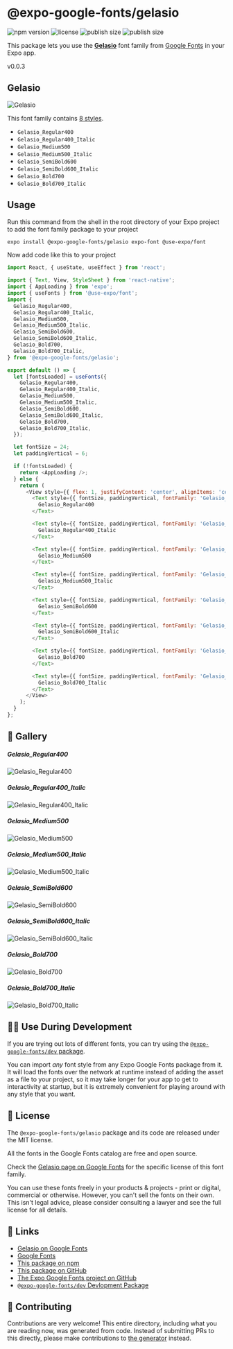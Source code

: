 # @expo-google-fonts/gelasio

![npm version](https://flat.badgen.net/npm/v/@expo-google-fonts/gelasio)
![license](https://flat.badgen.net/github/license/expo/google-fonts)
![publish size](https://flat.badgen.net/packagephobia/install/@expo-google-fonts/gelasio)
![publish size](https://flat.badgen.net/packagephobia/publish/@expo-google-fonts/gelasio)

This package lets you use the [**Gelasio**](https://fonts.google.com/specimen/Gelasio) font family from [Google Fonts](https://fonts.google.com/) in your Expo app.

v0.0.3

## Gelasio

![Gelasio](./font-family.png)

This font family contains [8 styles](#-gallery).

- `Gelasio_Regular400`
- `Gelasio_Regular400_Italic`
- `Gelasio_Medium500`
- `Gelasio_Medium500_Italic`
- `Gelasio_SemiBold600`
- `Gelasio_SemiBold600_Italic`
- `Gelasio_Bold700`
- `Gelasio_Bold700_Italic`

## Usage

Run this command from the shell in the root directory of your Expo project to add the font family package to your project
```sh
expo install @expo-google-fonts/gelasio expo-font @use-expo/font
```

Now add code like this to your project
```js
import React, { useState, useEffect } from 'react';

import { Text, View, StyleSheet } from 'react-native';
import { AppLoading } from 'expo';
import { useFonts } from '@use-expo/font';
import {
  Gelasio_Regular400,
  Gelasio_Regular400_Italic,
  Gelasio_Medium500,
  Gelasio_Medium500_Italic,
  Gelasio_SemiBold600,
  Gelasio_SemiBold600_Italic,
  Gelasio_Bold700,
  Gelasio_Bold700_Italic,
} from '@expo-google-fonts/gelasio';

export default () => {
  let [fontsLoaded] = useFonts({
    Gelasio_Regular400,
    Gelasio_Regular400_Italic,
    Gelasio_Medium500,
    Gelasio_Medium500_Italic,
    Gelasio_SemiBold600,
    Gelasio_SemiBold600_Italic,
    Gelasio_Bold700,
    Gelasio_Bold700_Italic,
  });

  let fontSize = 24;
  let paddingVertical = 6;

  if (!fontsLoaded) {
    return <AppLoading />;
  } else {
    return (
      <View style={{ flex: 1, justifyContent: 'center', alignItems: 'center' }}>
        <Text style={{ fontSize, paddingVertical, fontFamily: 'Gelasio_Regular400' }}>
          Gelasio_Regular400
        </Text>

        <Text style={{ fontSize, paddingVertical, fontFamily: 'Gelasio_Regular400_Italic' }}>
          Gelasio_Regular400_Italic
        </Text>

        <Text style={{ fontSize, paddingVertical, fontFamily: 'Gelasio_Medium500' }}>
          Gelasio_Medium500
        </Text>

        <Text style={{ fontSize, paddingVertical, fontFamily: 'Gelasio_Medium500_Italic' }}>
          Gelasio_Medium500_Italic
        </Text>

        <Text style={{ fontSize, paddingVertical, fontFamily: 'Gelasio_SemiBold600' }}>
          Gelasio_SemiBold600
        </Text>

        <Text style={{ fontSize, paddingVertical, fontFamily: 'Gelasio_SemiBold600_Italic' }}>
          Gelasio_SemiBold600_Italic
        </Text>

        <Text style={{ fontSize, paddingVertical, fontFamily: 'Gelasio_Bold700' }}>
          Gelasio_Bold700
        </Text>

        <Text style={{ fontSize, paddingVertical, fontFamily: 'Gelasio_Bold700_Italic' }}>
          Gelasio_Bold700_Italic
        </Text>
      </View>
    );
  }
};

```

## 🔡 Gallery

##### Gelasio_Regular400
![Gelasio_Regular400](./2c178f975cfe7fd1383143d870be6652cd515bc4ce08487980cc8a24cb7d6658.ttf.png)

##### Gelasio_Regular400_Italic
![Gelasio_Regular400_Italic](./89d39a153c70693460a8dfc8abc227627e98f02a750210cdf30eafeaa3c07eff.ttf.png)

##### Gelasio_Medium500
![Gelasio_Medium500](./065abbe7b6a9053e634e391d0b4b626891e33a25a559b218467c09f92b7cbae7.ttf.png)

##### Gelasio_Medium500_Italic
![Gelasio_Medium500_Italic](./1f797bb1ec2839e88936d4386b44e04912d4d0dd8d71e154e831a3219ef0ccd2.ttf.png)

##### Gelasio_SemiBold600
![Gelasio_SemiBold600](./b65a3501691d4bc3cf001ba7b5ce1b366cf394b48c365a5cdd65d100d824c21b.ttf.png)

##### Gelasio_SemiBold600_Italic
![Gelasio_SemiBold600_Italic](./60cd6e57a0fbd73db6d7c92723083486d34b20aaca29bd13abfcdd63d30a6965.ttf.png)

##### Gelasio_Bold700
![Gelasio_Bold700](./f820053044147cdbb3843e05a662ec45de690ea2b00e3fa9d7b8ef154b1caa0c.ttf.png)

##### Gelasio_Bold700_Italic
![Gelasio_Bold700_Italic](./14cfaa5707e104d5c01401d62d8b27006faa96f78acc2952512962cd9a5059b1.ttf.png)


## 👩‍💻 Use During Development

If you are trying out lots of different fonts, you can try using the [`@expo-google-fonts/dev` package](https://github.com/expo/google-fonts/tree/master/font-packages/dev#readme).

You can import *any* font style from any Expo Google Fonts package from it. It will load the fonts
over the network at runtime instead of adding the asset as a file to your project, so it may take longer
for your app to get to interactivity at startup, but it is extremely convenient
for playing around with any style that you want.

## 📖 License

The `@expo-google-fonts/gelasio` package and its code are released under the MIT license.

All the fonts in the Google Fonts catalog are free and open source.

Check the [Gelasio page on Google Fonts](https://fonts.google.com/specimen/Gelasio) for the specific license of this font family.

You can use these fonts freely in your products & projects - print or digital, commercial or otherwise. However, you can't sell the fonts on their own. This isn't legal advice, please consider consulting a lawyer and see the full license for all details.

## 🔗 Links

- [Gelasio on Google Fonts](https://fonts.google.com/specimen/Gelasio)
- [Google Fonts](https://fonts.google.com/)
- [This package on npm](https://www.npmjs.com/package/@expo-google-fonts/gelasio)
- [This package on GitHub](https://github.com/expo/google-fonts/tree/master/font-packages/gelasio)
- [The Expo Google Fonts project on GitHub](https://github.com/expo/google-fonts)
- [`@expo-google-fonts/dev` Devlopment Package](https://github.com/expo/google-fonts/tree/master/font-packages/dev)


## 🤝 Contributing

Contributions are very welcome! This entire directory, including what you are reading now, was generated from code. Instead of submitting PRs to this directly, please make contributions to [the generator](https://github.com/expo/google-fonts/tree/master/packages/generator) instead.
